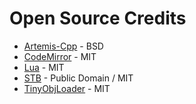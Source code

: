 # Open Source Credits

- [Artemis-Cpp](https://github.com/vinova/Artemis-Cpp) - BSD
- [CodeMirror](https://codemirror.net) - MIT
- [Lua](https://www.lua.org/) - MIT
- [STB](https://github.com/nothings/stb) - Public Domain / MIT
- [TinyObjLoader](https://github.com/syoyo/tinyobjloader) - MIT
